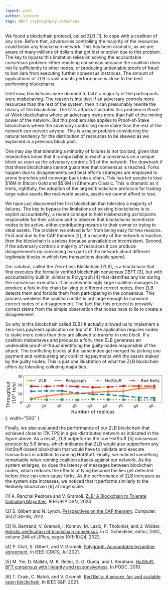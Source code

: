 ```yaml
---
layout: post
author: Vincent
tags: DBFT cryptography consensus
---
```


We found a blockchain protocol, called ZLB [1], to cope with a coalition of any size. Before that, adversaries controlling the majority of the resources could break any blockchain network. This has been dramatic, as we are aware of many millions of dollars that got lost or stolen due to this problem. The key to bypass this limitation relies on solving the accountable consensus problem: either reaching consensus because the coalition does not lie sufficiently to other nodes, or producing undeniable proofs of fraud to ban liars from executing further consensus instances. The amount of applications of ZLB is vast and its performance is close to the best performing blockchains.

Until now, blockchains were doomed to fail if a majority of the participants were misbehaving. The reason is intuitive: if an adversary controls more resources than the rest of the system, then it can presumably rewrite the history of the blockchain. The 51% attacks illustrates this problem in Proof-of-Work blockchains where an adversary owns more than half of the mining power of the network. But this problem also applies to Proof-of-Stake blockchains where the adversary controlling more stake than the rest of the network can outvote anyone. This is a major problem considering the natural tendency for the distribution of resources to be skewed as we explained in a previous block post.

One may say that tolerating a minority of failures is not too bad, given that researchers know that it is impossible to reach a consensus on a unique block as soon as the adversary controls 1/3 of the network. The drawback if that these blockchains cannot guarantee that consensus is reached. Forks happen due to disagreements and best efforts strategies are employed to prune branches and converge back into a chain. This has led people to lose $18M in Bitcoin Gold and $5.6M in Ethereum Classic. This is dramatic as it limits, rightfully, the adoption of the largest blockchain protocols for trading large value assets like real-world assets, assets we cannot afford to lose.

We have just discovered the first blockchain that tolerates a majority of failures. The key to bypass the limitations of existing blockchains is to exploit *accountability*, a recent concept to hold misbehaving participants responsible for their actions and to observe that blockchains incentivize nodes to be active, either contributing rewards to their owner or trying to steal assets. The problem we solved is far from being easy for two reasons. First and due to the CAP theorem [2], if a majority of the network is inactive, then the blockchain is useless because unavailable or inconsistent. Second, if the adversary controls a majority of resources it can produce disagreements by convincing two parts of the network about different legitimate blocks in which two transactions double spend.

Our solution, called the Zero-Loss Blockchain (ZLB), is a blockchain that first executes the formally verified blockchain consensus DBFT [3], but with accountability built in, similar to Polygraph [4] that identifies any liar during the consensus execution. If an overwhelmingly large coalition manages to produce a fork in the chain by lying to different correct nodes, then ZLB detects them and forbids them from participating in the consensus. This process weakens the coalition until it is not large enough to convince correct nodes of a disagreement. The fact that this protocol is provably correct stems from the simple observation that nodes have to lie to create a disagreement.

So why is this blockchain called ZLB? It actually allowed us to implement a zero-loss payment application on top of it. The application requires nodes to stake more coins than they are allowed to transfer in one block. If a coalition misbehaves and produces a fork, then ZLB generates an undeniable proof-of-fraud identifying the guilty nodes responsible of the attack. The conflicting blocks at the same index get merged by picking one payment and reimbursing any conflicting payments with the assets staked by the guilty nodes. This is just one illustration of what the ZLB blockchain offers by tolerating colluding majorities.

![ZLB reaches performance close to the Redbelly Blockchain](/img/zlb.jpg){: width="500" }

Finally, we also evaluated the performance of our ZLB blockchain that achieved close to 17K TPS in a geo-distributed network as indicated in the figure above. As a result, ZLB outpeforms the raw HotStuff [5] consensus protocol by 5.6 times, which indicates that ZLB would also outperform any HotStuff-based blockchain that would have to validate and execute transactions in addition to running HotStuff. Finally, we noticed something remarkable when running coalition attacks against our network. As the system enlarges, so does the latency of messages between blockchain nodes, which reduces the effects of lying because the lies get detected before they can even cause forks. As the performance of ZLB increases as the system size increases, we noticed that it performs similarly to the Redbelly blockchain [6] at large scale.

[1] A. Ranchal Pedrosa and V. Gramoli. [ZLB: A Blockchain to Tolerate Colluding Majorities](https://gramoli.github.io/pubs/DSN24-ZLB.pdf). IEEE/IFIP DSN, 2024

[2] S. Gilbert and N. Lynch. [Perspectives on the CAP theorem](https://groups.csail.mit.edu/tds/papers/Gilbert/Brewer2.pdf). Computer, 45(2):30–36, 2012.

[3] N. Bertrand, V. Gramoli, I. Konnov, M. Lazic, P. Tholoniat, and J. Widder. [Holistic verification of blockchain consensus](https://gramoli.github.io/pubs/formal-verif.pdf). In C. Scheideler, editor, DISC, volume 246 of LIPIcs, pages 10:1–10:24, 2022.

[4] P. Civit, S. Gilbert, and V. Gramoli. [Polygraph: Accountable byzantine agreement](https://eprint.iacr.org/2019/587.pdf). In IEEE ICDCS, Jul 2021.

[5] M. Yin, D. Malkhi, M. K. Reiter, G. G. Gueta, and I. Abraham. [HotStuff: BFT consensus with linearity and responsiveness](https://dl.acm.org/doi/10.1145/3293611.3331591). In PODC, 2019.

[6] T. Crain, C. Natoli, and V. Gramoli. [Red Belly: A secure, fair and scalable open blockchain](https://gramoli.github.io/pubs/redbellyblockchain-oakland21.pdf). In IEEE S&P, 2021.
